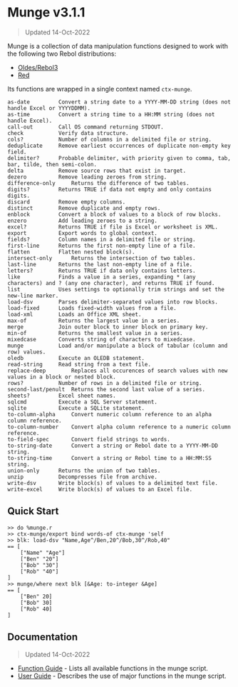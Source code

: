 # Munge v3.1.1

> Updated 14-Oct-2022

Munge is a collection of data manipulation functions designed to work with the following two Rebol distributions:

- [Oldes/Rebol3](https://github.com/Oldes/Rebol3)
- [Red](https://www.red-lang.org)

Its functions are wrapped in a single context named `ctx-munge`.

	as-date			Convert a string date to a YYYY-MM-DD string (does not handle Excel or YYYYDDMM).
	as-time			Convert a string time to a HH:MM string (does not handle Excel).
	call-out		Call OS command returning STDOUT.
	check			Verify data structure.
	cols?			Number of columns in a delimited file or string.
	deduplicate		Remove earliest occurrences of duplicate non-empty key field.
	delimiter?		Probable delimiter, with priority given to comma, tab, bar, tilde, then semi-colon.
	delta			Remove source rows that exist in target.
	dezero			Remove leading zeroes from string.
	difference-only		Returns the difference of two tables.
	digits?			Returns TRUE if data not empty and only contains digits.
	discard			Remove empty columns.
	distinct		Remove duplicate and empty rows.
	enblock			Convert a block of values to a block of row blocks.
	enzero			Add leading zeroes to a string.
	excel?			Returns TRUE if file is Excel or worksheet is XML.
	export			Export words to global context.
	fields?			Column names in a delimited file or string.
	first-line		Returns the first non-empty line of a file.
	flatten			Flatten nested block(s).
	intersect-only		Returns the intersection of two tables.
	last-line		Returns the last non-empty line of a file.
	letters?		Returns TRUE if data only contains letters.
	like			Finds a value in a series, expanding * (any characters) and ? (any one character), and returns TRUE if found.
	list			Uses settings to optionally trim strings and set the new-line marker.
	load-dsv		Parses delimiter-separated values into row blocks.
	load-fixed		Loads fixed-width values from a file.
	load-xml		Loads an Office XML sheet.
	max-of			Returns the largest value in a series.
	merge			Join outer block to inner block on primary key.
	min-of			Returns the smallest value in a series.
	mixedcase		Converts string of characters to mixedcase.
	munge			Load and/or manipulate a block of tabular (column and row) values.
	oledb			Execute an OLEDB statement.
	read-string		Read string from a text file.
	replace-deep		Replaces all occurences of search values with new values in a block or nested block.
	rows?			Number of rows in a delimited file or string.
	second-last/penult	Returns the second last value of a series.
	sheets?			Excel sheet names.
	sqlcmd			Execute a SQL Server statement.
	sqlite			Execute a SQLite statement.
	to-column-alpha		Convert numeric column reference to an alpha column reference.
	to-column-number	Convert alpha column reference to a numeric column reference.
	to-field-spec		Convert field strings to words.
	to-string-date		Convert a string or Rebol date to a YYYY-MM-DD string.
	to-string-time		Convert a string or Rebol time to a HH:MM:SS string.
	union-only		Returns the union of two tables.
	unzip			Decompresses file from archive.
	write-dsv		Write block(s) of values to a delimited text file.
	write-excel		Write block(s) of values to an Excel file.

## Quick Start

	>> do %munge.r
	>> ctx-munge/export bind words-of ctx-munge 'self
	>> blk: load-dsv "Name,Age^/Ben,20^/Bob,30^/Rob,40"
	== [
	    ["Name" "Age"]
	    ["Ben" "20"]
	    ["Bob" "30"]
	    ["Rob" "40"]
	]
	>> munge/where next blk [&Age: to-integer &Age]
	== [
	    ["Ben" 20]
	    ["Bob" 30]
	    ["Rob" 40]
	]

## Documentation

> Updated 14-Oct-2022

- [Function Guide](FUNCTIONS.md) - Lists all available functions in the munge script.
- [User Guide](GUIDE.md) - Describes the use of major functions in the munge script.
